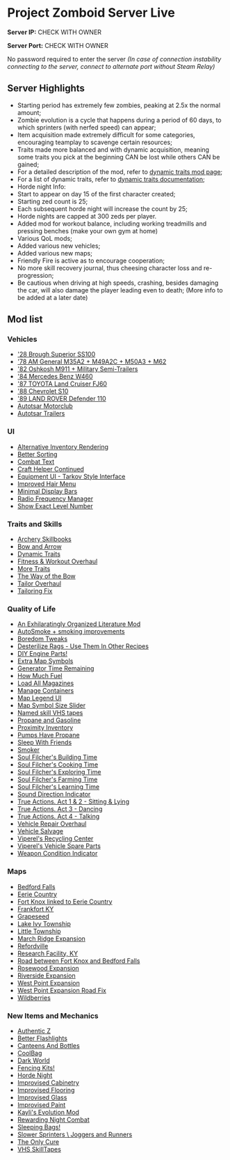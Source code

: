 # Project Zomboid Server Live

**Server IP:** CHECK WITH OWNER

**Server Port:** CHECK WITH OWNER

No password required to enter the server
*(In case of connection instability connecting to the server, connect to alternate port without Steam Relay)*

## Server Highlights
- Starting period has extremely few zombies, peaking at 2.5x the normal amount;
- Zombie evolution is a cycle that happens during a period of 60 days, to which sprinters (with nerfed speed) can appear;
- Item acquisition made extremely difficult for some categories, encouraging teamplay to scavenge certain resources;
- Traits made more balanced and with dynamic acquisition, meaning some traits you pick at the beginning CAN be lost while others CAN be gained;
 - For a detailed description of the mod, refer to [dynamic traits mod page](https://steamcommunity.com/sharedfiles/filedetails/?id=2459400130);
 - For a list of dynamic traits, refer to [dynamic traits documentation](https://docs.google.com/spreadsheets/d/14dMghH3nbw58-DEIbczaYq9zOdWX0JF4EYOqn7tvjV8/edit#gid=89466166);
- Horde night Info:
 - Start to appear on day 15 of the first character created;
 - Starting zed count is 25;
 - Each subsequent horde night will increase the count by 25;
 - Horde nights are capped at 300 zeds per player.
- Added mod for workout balance, including working treadmills and pressing benches (make your own gym at home)
- Various QoL mods;
- Added various new vehicles;
- Added various new maps;
- Friendly Fire is active as to encourage cooperation;
- No more skill recovery journal, thus cheesing character loss and re-progression;
- Be cautious when driving at high speeds, crashing, besides damaging the car, will also damage the player leading even to death;
(More info to be added at a later date)

## Mod list
### Vehicles
- ['28 Brough Superior SS100](https://steamcommunity.com/sharedfiles/filedetails/?id=2913634132)
- ['78 AM General M35A2 + M49A2C + M50A3 + M62](https://steamcommunity.com/sharedfiles/filedetails/?id=2799152995)
- ['82 Oshkosh M911 + Military Semi-Trailers](https://steamcommunity.com/sharedfiles/filedetails/?id=2618213077)
- ['84 Mercedes Benz W460](https://steamcommunity.com/sharedfiles/filedetails/?id=2805630347)
- ['87 TOYOTA Land Cruiser FJ60](https://steamcommunity.com/sharedfiles/filedetails/?id=2489148104)
- ['88 Chevrolet S10](https://steamcommunity.com/sharedfiles/filedetails/?id=2886832936)
- ['89 LAND ROVER Defender 110](https://steamcommunity.com/sharedfiles/filedetails/?id=2441990998)
- [Autotsar Motorclub](https://steamcommunity.com/sharedfiles/filedetails/?id=2778576730)
- [Autotsar Trailers](https://steamcommunity.com/sharedfiles/filedetails/?id=2282429356)

### UI
- [Alternative Inventory Rendering](https://steamcommunity.com/sharedfiles/filedetails/?id=2809595776)
- [Better Sorting](https://steamcommunity.com/sharedfiles/filedetails/?id=2313387159)
- [Combat Text](https://steamcommunity.com/sharedfiles/filedetails/?id=2286124931)
- [Craft Helper Continued](https://steamcommunity.com/sharedfiles/filedetails/?id=2787291513)
- [Equipment UI - Tarkov Style Interface](https://steamcommunity.com/sharedfiles/filedetails/?id=2950902979)
- [Improved Hair Menu](https://steamcommunity.com/sharedfiles/filedetails/?id=2732662310)
- [Minimal Display Bars](https://steamcommunity.com/sharedfiles/filedetails/?id=2004998206)
- [Radio Frequency Manager](https://steamcommunity.com/sharedfiles/filedetails/?id=2735294987)
- [Show Exact Level Number](https://steamcommunity.com/sharedfiles/filedetails/?id=2837506142)

### Traits and Skills
- [Archery Skillbooks](https://steamcommunity.com/sharedfiles/filedetails/?id=2877474774)
- [Bow and Arrow](https://steamcommunity.com/sharedfiles/filedetails/?id=2208315526)
- [Dynamic Traits](https://steamcommunity.com/sharedfiles/filedetails/?id=2459400130)
- [Fitness & Workout Overhaul](https://steamcommunity.com/sharedfiles/filedetails/?id=2940354599)
- [More Traits](https://steamcommunity.com/sharedfiles/filedetails/?id=1299328280)
- [The Way of the Bow](https://steamcommunity.com/sharedfiles/filedetails/?id=2959142530)
- [Tailor Overhaul](https://steamcommunity.com/sharedfiles/filedetails/?id=2678430672)
- [Tailoring Fix](https://steamcommunity.com/sharedfiles/filedetails/?id=2138726101)

### Quality of Life
- [An Exhilaratingly Organized Literature Mod](https://steamcommunity.com/sharedfiles/filedetails/?id=2071347174)
- [AutoSmoke + smoking improvements](https://steamcommunity.com/sharedfiles/filedetails/?id=2643751872)
- [Boredom Tweaks](https://steamcommunity.com/sharedfiles/filedetails/?id=2725360009)
- [Desterilize Rags - Use Them In Other Recipes](https://steamcommunity.com/sharedfiles/filedetails/?id=2036923155)
- [DIY Engine Parts!](https://steamcommunity.com/sharedfiles/filedetails/?id=2770498315)
- [Extra Map Symbols](https://steamcommunity.com/sharedfiles/filedetails/?id=2701170568)
- [Generator Time Remaining](https://steamcommunity.com/sharedfiles/filedetails/?id=2883397918)
- [How Much Fuel](https://steamcommunity.com/sharedfiles/filedetails/?id=2553593324)
- [Load All Magazines](https://steamcommunity.com/sharedfiles/filedetails/?id=2920899878)
- [Manage Containers](https://steamcommunity.com/sharedfiles/filedetails/?id=2650547917)
- [Map Legend UI](https://steamcommunity.com/sharedfiles/filedetails/?id=2710167561)
- [Map Symbol Size Slider](https://steamcommunity.com/sharedfiles/filedetails/?id=2734705913)
- [Named skill VHS tapes](https://steamcommunity.com/sharedfiles/filedetails/?id=2732294885)
- [Propane and Gasoline](https://steamcommunity.com/sharedfiles/filedetails/?id=2651349283)
- [Proximity Inventory](https://steamcommunity.com/sharedfiles/filedetails/?id=2847184718)
- [Pumps Have Propane](https://steamcommunity.com/sharedfiles/filedetails/?id=2739570406)
- [Sleep With Friends](https://steamcommunity.com/sharedfiles/filedetails/?id=2686624983)
- [Smoker](https://steamcommunity.com/sharedfiles/filedetails/?id=2026976958)
- [Soul Filcher's Building Time](https://steamcommunity.com/sharedfiles/filedetails/?id=2324586266)
- [Soul Filcher's Cooking Time](https://steamcommunity.com/sharedfiles/filedetails/?id=1910606509)
- [Soul Filcher's Exploring Time](https://steamcommunity.com/sharedfiles/filedetails/?id=2244879881)
- [Soul Filcher's Farming Time](https://steamcommunity.com/sharedfiles/filedetails/?id=1915420850)
- [Soul Filcher's Learning Time](https://steamcommunity.com/sharedfiles/filedetails/?id=1911229825)
- [Sound Direction Indicator](https://steamcommunity.com/sharedfiles/filedetails/?id=2560478285)
- [True Actions. Act 1 & 2 - Sitting & Lying](https://steamcommunity.com/sharedfiles/filedetails/?id=2487022075)
- [True Actions. Act 3 - Dancing](https://steamcommunity.com/sharedfiles/filedetails/?id=2648779556)
- [True Actions. Act 4 - Talking](https://steamcommunity.com/sharedfiles/filedetails/?id=2912999938)
- [Vehicle Repair Overhaul](https://steamcommunity.com/sharedfiles/filedetails/?id=2757712197)
- [Vehicle Salvage](https://steamcommunity.com/sharedfiles/filedetails/?id=1424059402)
- [Viperel's Recycling Center](https://steamcommunity.com/sharedfiles/filedetails/?id=2713055926)
- [Viperel's Vehicle Spare Parts](https://steamcommunity.com/sharedfiles/filedetails/?id=2712632417)
- [Weapon Condition Indicator](https://steamcommunity.com/sharedfiles/filedetails/?id=2619072426)

### Maps
- [Bedford Falls](https://steamcommunity.com/sharedfiles/filedetails/?id=522891356)
- [Eerie Country](https://steamcommunity.com/sharedfiles/filedetails/?id=1254546530)
- [Fort Knox linked to Eerie Country](https://steamcommunity.com/sharedfiles/filedetails/?id=2595249356)
- [Frankfort KY](https://steamcommunity.com/sharedfiles/filedetails/?id=2582178794)
- [Grapeseed](https://steamcommunity.com/sharedfiles/filedetails/?id=2463499011)
- [Lake Ivy Township](https://steamcommunity.com/sharedfiles/filedetails/?id=2252982049)
- [Little Township](https://steamcommunity.com/sharedfiles/filedetails/?id=2542249811)
- [March Ridge Expansion](https://steamcommunity.com/sharedfiles/filedetails/?id=2778676843)
- [Refordville](https://steamcommunity.com/sharedfiles/filedetails/?id=2726058465)
- [Research Facility, KY](https://steamcommunity.com/sharedfiles/filedetails/?id=2807152393)
- [Road between Fort Knox and Bedford Falls](https://steamcommunity.com/sharedfiles/filedetails/?id=2595785944)
- [Rosewood Expansion](https://steamcommunity.com/sharedfiles/filedetails/?id=2718350686)
- [Riverside Expansion](https://steamcommunity.com/sharedfiles/filedetails/?id=2800337234)
- [West Point Expansion](https://steamcommunity.com/sharedfiles/filedetails/?id=2195155059)
- [West Point Expansion Road Fix](https://steamcommunity.com/sharedfiles/filedetails/?id=2805994608)
- [Wildberries](https://steamcommunity.com/sharedfiles/filedetails/?id=2773732963)

### New Items and Mechanics
- [Authentic Z](https://steamcommunity.com/sharedfiles/filedetails/?id=2335368829)
- [Better Flashlights](https://steamcommunity.com/sharedfiles/filedetails/?id=2766033079)
- [Canteens And Bottles](https://steamcommunity.com/sharedfiles/filedetails/?id=2863949128)
- [CoolBag](https://steamcommunity.com/sharedfiles/filedetails/?id=2613596656)
- [Dark World](https://steamcommunity.com/sharedfiles/filedetails/?id=2617374908)
- [Fencing Kits!](https://steamcommunity.com/sharedfiles/filedetails/?id=2812828771)
- [Horde Night](https://steamcommunity.com/sharedfiles/filedetails/?id=2714850307)
- [Improvised Cabinetry](https://steamcommunity.com/sharedfiles/filedetails/?id=2810378872)
- [Improvised Flooring](https://steamcommunity.com/sharedfiles/filedetails/?id=2790428261)
- [Improvised Glass](https://steamcommunity.com/sharedfiles/filedetails/?id=2800412098)
- [Improvised Paint](https://steamcommunity.com/sharedfiles/filedetails/?id=2789503316)
- [Kayli's Evolution Mod](https://steamcommunity.com/sharedfiles/filedetails/?id=2729417044)
- [Rewarding Night Combat](https://steamcommunity.com/sharedfiles/filedetails/?id=2781963981)
- [Sleeping Bags!](https://steamcommunity.com/sharedfiles/filedetails/?id=2714848168)
- [Slower Sprinters \ Joggers and Runners](https://steamcommunity.com/sharedfiles/filedetails/?id=2716710487)
- [The Only Cure](https://steamcommunity.com/sharedfiles/filedetails/?id=2703664356)
- [VHS SkillTapes](https://steamcommunity.com/sharedfiles/filedetails/?id=2702055974&searchtext=vhs)